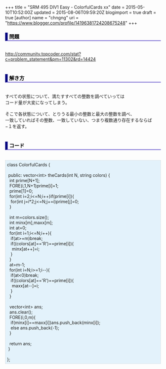 +++
title = "SRM 495 DIV1 Easy - ColorfulCards xx"
date = 2015-05-10T10:52:00Z
updated = 2015-08-06T09:59:20Z
blogimport = true
draft = true
[author]
	name = "chngng"
	uri = "https://www.blogger.com/profile/14196381724208675248"
+++

<div dir="ltr" style="text-align: left;" trbidi="on"><h3 style="border-bottom: 2px solid slateblue; border-left: 8px solid navy; color: black; padding: 0px 0px 1px 5px;">問題 <br /></h3><br /><a href="http://community.topcoder.com/stat?c=problem_statement&amp;pm=11302&amp;rd=14424" target="_blank">http://community.topcoder.com/stat?c=problem_statement&amp;pm=11302&amp;rd=14424</a><br /><br /><h3 style="border-bottom: 2px solid slateblue; border-left: 8px solid navy; color: black; padding: 0px 0px 1px 5px;">解き方 </h3><br />すべての状態について、満たすすべての整数を調べていっては<br />コード量が大変になってしまう。<br /><br />そこで各状態について、とりうる最小の整数と最大の整数を調べ、<br />一致していればその整数、一致していない、つまり複数通り存在するならば<br />−１を返す。<br /><br /><h3 style="border-bottom: 2px solid slateblue; border-left: 8px solid navy; color: black; padding: 0px 0px 1px 5px;">コード </h3><br /><div style="background-color: #e3f2fb; border: 1px dotted #CCCCCC; padding: 5px;">class ColorfulCards {<br /><br /><span class="Apple-tab-span" style="white-space: pre;"> </span>public: vector&lt;int&gt; theCards(int N, string colors) {<br /><span class="Apple-tab-span" style="white-space: pre;">  </span>int prime[N+1];<br /><span class="Apple-tab-span" style="white-space: pre;">  </span>FORE(i,1,N+1)prime[i]=1;<br /><span class="Apple-tab-span" style="white-space: pre;">  </span>prime[1]=0;<br /><span class="Apple-tab-span" style="white-space: pre;">  </span>for(int i=2;i&lt;=N;i++)if(prime[i]){<br /><span class="Apple-tab-span" style="white-space: pre;">   </span>for(int j=i*2;j&lt;=N;j+=i)prime[j]=0;<br /><span class="Apple-tab-span" style="white-space: pre;">  </span>}<br /><br /><span class="Apple-tab-span" style="white-space: pre;">  </span>int m=colors.size();<br /><span class="Apple-tab-span" style="white-space: pre;">  </span>int minx[m],maxx[m];<br /><span class="Apple-tab-span" style="white-space: pre;">  </span>int at=0;<br /><span class="Apple-tab-span" style="white-space: pre;">  </span>for(int i=1;i&lt;=N;i++){<br /><span class="Apple-tab-span" style="white-space: pre;">   </span>if(at&gt;=m)break;<br /><span class="Apple-tab-span" style="white-space: pre;">   </span>if((colors[at]=='R')==prime[i]){<br /><span class="Apple-tab-span" style="white-space: pre;">    </span>minx[at++]=i;<br /><span class="Apple-tab-span" style="white-space: pre;">   </span>}<br /><span class="Apple-tab-span" style="white-space: pre;">  </span>}<br /><span class="Apple-tab-span" style="white-space: pre;">  </span>at=m-1;<br /><span class="Apple-tab-span" style="white-space: pre;">  </span>for(int i=N;i&gt;=1;i--){<br /><span class="Apple-tab-span" style="white-space: pre;">   </span>if(at&lt;0)break;<br /><span class="Apple-tab-span" style="white-space: pre;">   </span>if((colors[at]=='R')==prime[i]){<br /><span class="Apple-tab-span" style="white-space: pre;">    </span>maxx[at--]=i;<br /><span class="Apple-tab-span" style="white-space: pre;">   </span>}<br /><span class="Apple-tab-span" style="white-space: pre;">  </span>}<br /><br /><span class="Apple-tab-span" style="white-space: pre;">  </span>vector&lt;int&gt; ans;<br /><span class="Apple-tab-span" style="white-space: pre;">  </span>ans.clear();<br /><span class="Apple-tab-span" style="white-space: pre;">  </span>FORE(i,0,m){<br /><span class="Apple-tab-span" style="white-space: pre;">   </span>if(minx[i]==maxx[i])ans.push_back(minx[i]);<br /><span class="Apple-tab-span" style="white-space: pre;">   </span>else ans.push_back(-1);<br /><span class="Apple-tab-span" style="white-space: pre;">  </span>}<br /><br /><span class="Apple-tab-span" style="white-space: pre;">  </span>return ans;<br /><span class="Apple-tab-span" style="white-space: pre;"> </span>}<br /><br />};</div></div>
